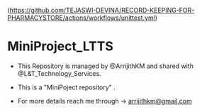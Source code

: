 (https://github.com/TEJASWI-DEVINA/RECORD-KEEPING-FOR-PHARMACYSTORE/actions/workflows/unittest.yml)
# MiniProject_LTTS

* This Repository is managed by @ArrijithKM and shared with @L&T_Technology_Services.
* This is a "MiniPoject repository" .

* For more details reach me through -> arrijithkm@gmail.com
